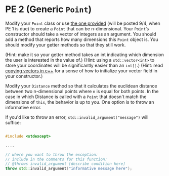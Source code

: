 PE 2 (Generic `Point`)
=================

Modify your `Point` class or use [the one provided](https://moodle.cs.colorado.edu/mod/resource/view.php?id=30051) (will be posted 9/4, when PE 1 is due) to create a `Point` that can be n-dimensional. Your `Point`’s constructor should take a vector of integers as an argument. You should add a method that reports how many dimensions this `Point` object is. You should modify your getter methods so that they still work. 

(Hint: make it so your getter method takes an int indicating which dimension the user is interested in the value of.)
(Hint: using a `std::vector<int>` to store your coordinates will be significantly easier than an `int[]`.)
(Hint: read [copying vectors in c++](https://www.geeksforgeeks.org/ways-copy-vector-c/) for a sense of how to initialize your vector field in your constructor.)

Modify your `Distance` method so that it calculates the euclidean distance between two n-dimensional points where `n` is equal for both points. In the case in which Distance is called with a `Point` that doesn't match the dimensions of `this`, the behavior is up to you. One option is to throw an informative error.

If you'd like to throw an error, `std::invalid_argument("message")` will suffice:

```c++

#include <stdexcept>

....

// where you want to throw the exception:
// include in the comments for this function:
// @throws invalid_argument [describe condition here]
throw std::invalid_argument("informative message here");

```

